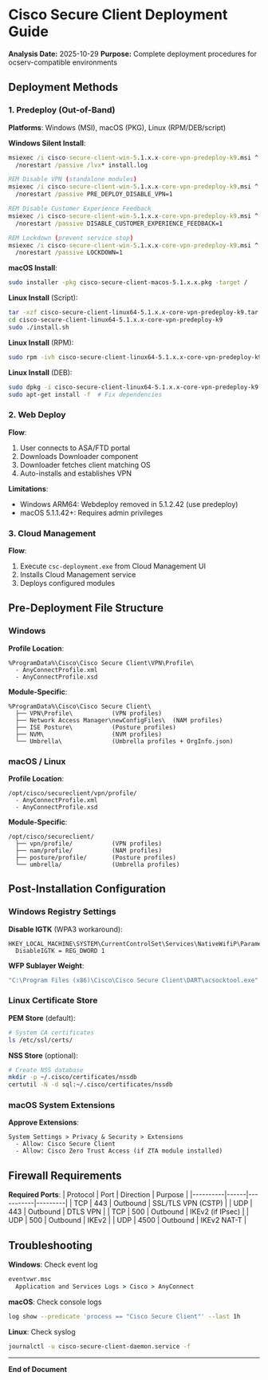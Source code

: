 # Cisco Secure Client Deployment Guide

**Analysis Date:** 2025-10-29
**Purpose:** Complete deployment procedures for ocserv-compatible environments

## Deployment Methods

### 1. Predeploy (Out-of-Band)

**Platforms**: Windows (MSI), macOS (PKG), Linux (RPM/DEB/script)

**Windows Silent Install**:
```cmd
msiexec /i cisco-secure-client-win-5.1.x.x-core-vpn-predeploy-k9.msi ^
  /norestart /passive /lvx* install.log

REM Disable VPN (standalone modules)
msiexec /i cisco-secure-client-win-5.1.x.x-core-vpn-predeploy-k9.msi ^
  /norestart /passive PRE_DEPLOY_DISABLE_VPN=1

REM Disable Customer Experience Feedback
msiexec /i cisco-secure-client-win-5.1.x.x-core-vpn-predeploy-k9.msi ^
  /norestart /passive DISABLE_CUSTOMER_EXPERIENCE_FEEDBACK=1

REM Lockdown (prevent service stop)
msiexec /i cisco-secure-client-win-5.1.x.x-core-vpn-predeploy-k9.msi ^
  /norestart /passive LOCKDOWN=1
```

**macOS Install**:
```bash
sudo installer -pkg cisco-secure-client-macos-5.1.x.x.pkg -target /
```

**Linux Install** (Script):
```bash
tar -xzf cisco-secure-client-linux64-5.1.x.x-core-vpn-predeploy-k9.tar.gz
cd cisco-secure-client-linux64-5.1.x.x-core-vpn-predeploy-k9
sudo ./install.sh
```

**Linux Install** (RPM):
```bash
sudo rpm -ivh cisco-secure-client-linux64-5.1.x.x-core-vpn-predeploy-k9.rpm
```

**Linux Install** (DEB):
```bash
sudo dpkg -i cisco-secure-client-linux64-5.1.x.x-core-vpn-predeploy-k9.deb
sudo apt-get install -f  # Fix dependencies
```

### 2. Web Deploy

**Flow**:
1. User connects to ASA/FTD portal
2. Downloads Downloader component
3. Downloader fetches client matching OS
4. Auto-installs and establishes VPN

**Limitations**:
- Windows ARM64: Webdeploy removed in 5.1.2.42 (use predeploy)
- macOS 5.1.1.42+: Requires admin privileges

### 3. Cloud Management

**Flow**:
1. Execute `csc-deployment.exe` from Cloud Management UI
2. Installs Cloud Management service
3. Deploys configured modules

## Pre-Deployment File Structure

### Windows

**Profile Location**:
```
%ProgramData%\Cisco\Cisco Secure Client\VPN\Profile\
  - AnyConnectProfile.xml
  - AnyConnectProfile.xsd
```

**Module-Specific**:
```
%ProgramData%\Cisco\Cisco Secure Client\
  ├── VPN\Profile\           (VPN profiles)
  ├── Network Access Manager\newConfigFiles\  (NAM profiles)
  ├── ISE Posture\           (Posture profiles)
  ├── NVM\                   (NVM profiles)
  └── Umbrella\              (Umbrella profiles + OrgInfo.json)
```

### macOS / Linux

**Profile Location**:
```
/opt/cisco/secureclient/vpn/profile/
  - AnyConnectProfile.xml
  - AnyConnectProfile.xsd
```

**Module-Specific**:
```
/opt/cisco/secureclient/
  ├── vpn/profile/           (VPN profiles)
  ├── nam/profile/           (NAM profiles)
  ├── posture/profile/       (Posture profiles)
  └── umbrella/              (Umbrella profiles)
```

## Post-Installation Configuration

### Windows Registry Settings

**Disable IGTK** (WPA3 workaround):
```reg
HKEY_LOCAL_MACHINE\SYSTEM\CurrentControlSet\Services\NativeWifiP\Parameters
  DisableIGTK = REG_DWORD 1
```

**WFP Sublayer Weight**:
```cmd
"C:\Program Files (x86)\Cisco\Cisco Secure Client\DART\acsocktool.exe" -slwm 5
```

### Linux Certificate Store

**PEM Store** (default):
```bash
# System CA certificates
ls /etc/ssl/certs/
```

**NSS Store** (optional):
```bash
# Create NSS database
mkdir -p ~/.cisco/certificates/nssdb
certutil -N -d sql:~/.cisco/certificates/nssdb
```

### macOS System Extensions

**Approve Extensions**:
```
System Settings > Privacy & Security > Extensions
  - Allow: Cisco Secure Client
  - Allow: Cisco Zero Trust Access (if ZTA module installed)
```

## Firewall Requirements

**Required Ports**:
| Protocol | Port | Direction | Purpose |
|----------|------|-----------|---------|
| TCP | 443 | Outbound | SSL/TLS VPN (CSTP) |
| UDP | 443 | Outbound | DTLS VPN |
| TCP | 500 | Outbound | IKEv2 (if IPsec) |
| UDP | 500 | Outbound | IKEv2 |
| UDP | 4500 | Outbound | IKEv2 NAT-T |

## Troubleshooting

**Windows**: Check event log
```cmd
eventvwr.msc
  Application and Services Logs > Cisco > AnyConnect
```

**macOS**: Check console logs
```bash
log show --predicate 'process == "Cisco Secure Client"' --last 1h
```

**Linux**: Check syslog
```bash
journalctl -u cisco-secure-client-daemon.service -f
```

---

**End of Document**
